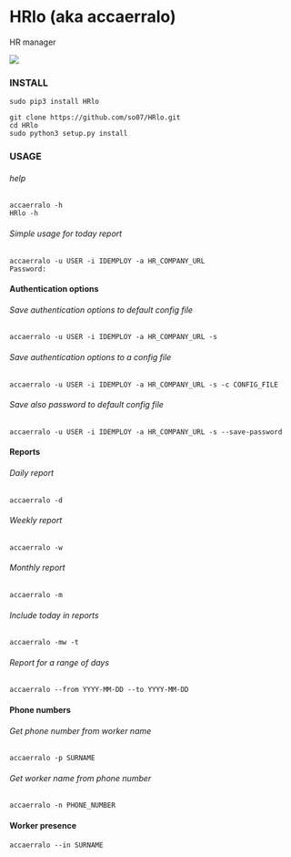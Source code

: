 # HRlo (aka accaerralo)

HR manager

[![](https://raw.githubusercontent.com/wiki/so07/HRlo/zucchetti.png)](https://www.youtube.com/watch?v=8Cfo06DvA5M)

### INSTALL
```
sudo pip3 install HRlo
```

```
git clone https://github.com/so07/HRlo.git
cd HRlo
sudo python3 setup.py install
```

### USAGE

###### help
```
accaerralo -h 
HRlo -h
```

###### Simple usage for today report
```
accaerralo -u USER -i IDEMPLOY -a HR_COMPANY_URL
Password:
```


#### Authentication options

###### Save authentication options to default config file
```
accaerralo -u USER -i IDEMPLOY -a HR_COMPANY_URL -s
```
###### Save authentication options to a config file
```
accaerralo -u USER -i IDEMPLOY -a HR_COMPANY_URL -s -c CONFIG_FILE
```
###### Save also password to default config file
```
accaerralo -u USER -i IDEMPLOY -a HR_COMPANY_URL -s --save-password
```

#### Reports

###### Daily report
```
accaerralo -d
```
###### Weekly report
```
accaerralo -w
```
###### Monthly report
```
accaerralo -m
```
###### Include today in reports
```
accaerralo -mw -t
```
###### Report for a range of days
```
accaerralo --from YYYY-MM-DD --to YYYY-MM-DD
```

#### Phone numbers

###### Get phone number from worker name
```
accaerralo -p SURNAME
```

###### Get worker name from phone number
```
accaerralo -n PHONE_NUMBER
```

#### Worker presence

```
accaerralo --in SURNAME
```
